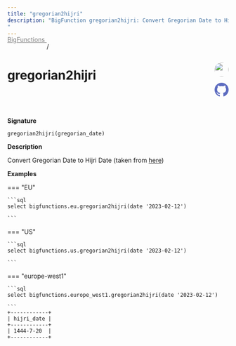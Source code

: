```yaml
---
title: "gregorian2hijri"
description: "BigFunction gregorian2hijri: Convert Gregorian Date to Hijri Date (taken from [here](https://stackoverflow.com/questions/78072960/convert-dates-gregorian-to-hijri-bigquery#answer-78079872))
"
---
```


<a style="color: gray; position: relative; top: -1rem" href="..">BigFunctions </a> / 

# gregorian2hijri


<div style="position: relative; top: -4rem; margin-bottom:  -2rem; text-align: right; z-index: 9999;">
  
  <a href="https://stackoverflow.com/users/23326889/fahed-sabellioglu" title="Author: Fahed Sabellioglu" target="_blank">
    <img src="https://lh3.googleusercontent.com/a/ACg8ocLdYt_9sKc80I-jaH_0VVz6zaSpYZ3-wV3XiNh8Z8QBiA=k-s256" width="32" style=" border-radius: 50% !important">
  </a>
  
  <a href="gregorian2hijri.yaml" title="Edit on GitHub" target="_blank"><svg xmlns="http://www.w3.org/2000/svg" width="32" height="32" viewBox="0 0 24 24"><path fill="#5d6cc0" d="M12 0c-6.626 0-12 5.373-12 12 0 5.302 3.438 9.8 8.207 11.387.599.111.793-.261.793-.577v-2.234c-3.338.726-4.033-1.416-4.033-1.416-.546-1.387-1.333-1.756-1.333-1.756-1.089-.745.083-.729.083-.729 1.205.084 1.839 1.237 1.839 1.237 1.07 1.834 2.807 1.304 3.492.997.107-.775.418-1.305.762-1.604-2.665-.305-5.467-1.334-5.467-5.931 0-1.311.469-2.381 1.236-3.221-.124-.303-.535-1.524.117-3.176 0 0 1.008-.322 3.301 1.23.957-.266 1.983-.399 3.003-.404 1.02.005 2.047.138 3.006.404 2.291-1.552 3.297-1.23 3.297-1.23.653 1.653.242 2.874.118 3.176.77.84 1.235 1.911 1.235 3.221 0 4.609-2.807 5.624-5.479 5.921.43.372.823 1.102.823 2.222v3.293c0 .319.192.694.801.576 4.765-1.589 8.199-6.086 8.199-11.386 0-6.627-5.373-12-12-12z"/></svg></a>
</div>



**Signature** 
```
gregorian2hijri(gregorian_date)
```

**Description**

Convert Gregorian Date to Hijri Date (taken from [here](https://stackoverflow.com/questions/78072960/convert-dates-gregorian-to-hijri-bigquery#answer-78079872))






**Examples**













=== "EU"

    ```sql
    select bigfunctions.eu.gregorian2hijri(date '2023-02-12')
    
    ```




=== "US"

    ```sql
    select bigfunctions.us.gregorian2hijri(date '2023-02-12')
    
    ```




=== "europe-west1"

    ```sql
    select bigfunctions.europe_west1.gregorian2hijri(date '2023-02-12')
    
    ```









<pre style="margin-top: -1rem;">
<code style="padding-top: 0px; padding-bottom: 0px;">+------------+
| hijri_date |
+------------+
| 1444-7-20  |
+------------+
</code>
</pre>









